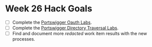 # Week 26 Hack Goals
- [ ] Complete the [Portswigger Oauth Labs](https://portswigger.net/web-security/oauth).
- [ ] Complete the [Portswigger Directory Traversal Labs](https://portswigger.net/web-security/file-path-traversal).
- [ ] Find and document more *redacted* work item results with the new processes.
